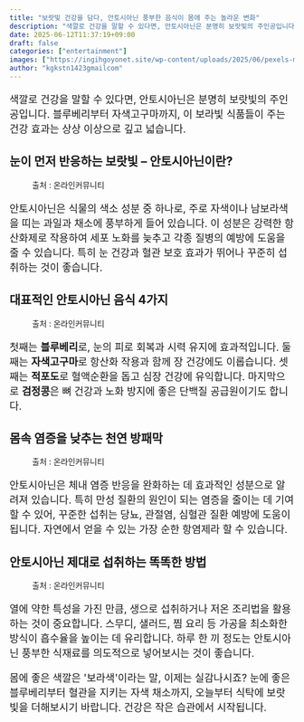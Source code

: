 ```yaml
---
title: "보랏빛 건강을 담다, 안토시아닌 풍부한 음식이 몸에 주는 놀라운 변화"
description: "색깔로 건강을 말할 수 있다면, 안토시아닌은 분명히 보랏빛의 주인공입니다. 블루베리부터 자색고구마까지, 이 보라빛 식품들이 주는 건강 효과는 상상 이상으로 깊고 넓습니다."
date: 2025-06-12T11:37:19+09:00
draft: false
categories: ["entertainment"]
images: ["https://ingihgoyonet.site/wp-content/uploads/2025/06/pexels-marina-zasorina-9465990-1-768x1024.jpg", "https://ingihgoyonet.site/wp-content/uploads/2025/06/pexels-pixabay-45908-684x1024.jpg", "https://ingihgoyonet.site/wp-content/uploads/2025/06/pexels-arina-krasnikova-6316677-1024x683.jpg", "https://ingihgoyonet.site/wp-content/uploads/2025/06/pexels-mali-244395-1024x683.jpg"]
author: "kgkstn1423gmailcom"
---
```


<p style="font-size:18px">색깔로 건강을 말할 수 있다면, 안토시아닌은 분명히 보랏빛의 주인공입니다. 블루베리부터 자색고구마까지, 이 보라빛 식품들이 주는 건강 효과는 상상 이상으로 깊고 넓습니다.</p> <h2 >눈이 먼저 반응하는 보랏빛 – 안토시아닌이란?</h2> <figure ><img src="https://ingihgoyonet.site/wp-content/uploads/2025/06/pexels-marina-zasorina-9465990-1-768x1024.jpg" alt="" style="aspect-ratio:16/9;object-fit:cover"/><figcaption >출처 : 온라인커뮤니티</figcaption></figure> <p style="font-size:18px">안토시아닌은 식물의 색소 성분 중 하나로, 주로 자색이나 남보라색을 띠는 과일과 채소에 풍부하게 들어 있습니다. 이 성분은 강력한 항산화제로 작용하여 세포 노화를 늦추고 각종 질병의 예방에 도움을 줄 수 있습니다. 특히 눈 건강과 혈관 보호 효과가 뛰어나 꾸준히 섭취하는 것이 좋습니다.</p> <h2 >대표적인 안토시아닌 음식 4가지</h2> <figure ><img src="https://ingihgoyonet.site/wp-content/uploads/2025/06/pexels-pixabay-45908-684x1024.jpg" alt="" style="aspect-ratio:16/9;object-fit:cover"/><figcaption >출처 : 온라인커뮤니티</figcaption></figure> <p style="font-size:18px">첫째는 <strong>블루베리</strong>로, 눈의 피로 회복과 시력 유지에 효과적입니다. 둘째는 <strong>자색고구마</strong>로 항산화 작용과 함께 장 건강에도 이롭습니다. 셋째는 <strong>적포도</strong>로 혈액순환을 돕고 심장 건강에 유익합니다. 마지막으로 <strong>검정콩</strong>은 뼈 건강과 노화 방지에 좋은 단백질 공급원이기도 합니다.</p> <h2 >몸속 염증을 낮추는 천연 방패막</h2> <figure ><img src="https://ingihgoyonet.site/wp-content/uploads/2025/06/pexels-arina-krasnikova-6316677-1024x683.jpg" alt="" style="aspect-ratio:16/9;object-fit:cover"/><figcaption >출처 : 온라인커뮤니티</figcaption></figure> <p style="font-size:18px">안토시아닌은 체내 염증 반응을 완화하는 데 효과적인 성분으로 알려져 있습니다. 특히 만성 질환의 원인이 되는 염증을 줄이는 데 기여할 수 있어, 꾸준한 섭취는 당뇨, 관절염, 심혈관 질환 예방에 도움이 됩니다. 자연에서 얻을 수 있는 가장 순한 항염제라 할 수 있습니다.</p> <h2 >안토시아닌 제대로 섭취하는 똑똑한 방법</h2> <figure ><img src="https://ingihgoyonet.site/wp-content/uploads/2025/06/pexels-mali-244395-1024x683.jpg" alt="" style="aspect-ratio:16/9;object-fit:cover"/><figcaption >출처 : 온라인커뮤니티</figcaption></figure> <p style="font-size:18px">열에 약한 특성을 가진 만큼, 생으로 섭취하거나 저온 조리법을 활용하는 것이 중요합니다. 스무디, 샐러드, 찜 요리 등 가공을 최소화한 방식이 흡수율을 높이는 데 유리합니다. 하루 한 끼 정도는 안토시아닌 풍부한 식재료를 의도적으로 넣어보시는 것이 좋습니다.</p> <p style="font-size:18px">몸에 좋은 색깔은 '보라색'이라는 말, 이제는 실감나시죠? 눈에 좋은 블루베리부터 혈관을 지키는 자색 채소까지, 오늘부터 식탁에 보랏빛을 더해보시기 바랍니다. 건강은 작은 습관에서 시작됩니다.</p>